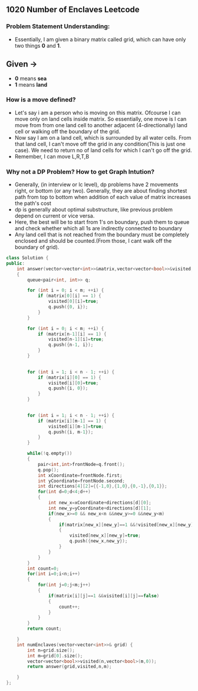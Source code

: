 ## 1020 Number of Enclaves Leetcode
### Problem Statement Understanding:
- Essentially, I am given a binary matrix called grid, which can have only two things **0** and **1**. 
## Given -> 
- **0** means **sea**
- **1** means **land**
### How is a move defined?
- Let's say i am a person who is moving on this matrix. Ofcourse I can move only on land cells inside matrix. So essentially, one move is I can move from from one land cell to another adjacent (4-directionally) land cell or walking off the boundary of the grid.
- Now say I am on a land cell, which is surrounded by all water cells. From that land cell, I can't move off the grid in any condition(This is just one case). We need to return no of land cells for which I can't go off the grid.
- Remember, I can move L,R,T,B

### Why not a DP Problem? How to get Graph Intution?
- Generally, (in interview or lc level), dp problems have 2 movements right, or bottom (or any two). Generally, they are about finding shortest path from top to bottom when addition of each value of matrix increases the path's cost
- dp is generally about optimal substructure, like previous problem depend on current or vice versa.
- Here, the best will be to start from 1's on boundary, push them to queue and check whether which all 1s are indirectly connected to boundary
- Any land cell that is not reached from the boundary must be completely enclosed and should be counted.(From those, I cant walk off the boundary of grid).


```cpp
class Solution {
public:
    int answer(vector<vector<int>>&matrix,vector<vector<bool>>&visited,int n,int m)
    {
        queue<pair<int, int>> q;

        for (int i = 0; i < m; ++i) {
            if (matrix[0][i] == 1) {
                visited[0][i]=true;
                q.push({0, i});
            }
        }

        for (int i = 0; i < m; ++i) {
            if (matrix[n-1][i] == 1) {
                visited[n-1][i]=true;
                q.push({n-1, i});
            }
        }

    
        for (int i = 1; i < n - 1; ++i) {
            if (matrix[i][0] == 1) {
                visited[i][0]=true;
                q.push({i, 0});
            }
        }

        
        for (int i = 1; i < n - 1; ++i) {
            if (matrix[i][m-1] == 1) {
                visited[i][m-1]=true;
                q.push({i, m-1});
            }
        }

        while(!q.empty())
        {
            pair<int,int>frontNode=q.front();
            q.pop();
            int xCoordinate=frontNode.first;
            int yCoordinate=frontNode.second;
            int directions[4][2]={{-1,0},{1,0},{0,-1},{0,1}};
            for(int d=0;d<4;d++)
            {
                int new_x=xCoordinate+directions[d][0];
                int new_y=yCoordinate+directions[d][1];
                if(new_x>=0 && new_x<n &&new_y>=0 &&new_y<m)
                {
                    if(matrix[new_x][new_y]==1 &&!visited[new_x][new_y])
                    {
                        visited[new_x][new_y]=true;
                        q.push({new_x,new_y});
                    }
                }
            }
        }
        int count=0;
        for(int i=0;i<n;i++)
        {
            for(int j=0;j<m;j++)
            {
                if(matrix[i][j]==1 &&visited[i][j]==false)
                {
                    count++;
                }
            }
        }
        return count;

    }
    int numEnclaves(vector<vector<int>>& grid) {
        int n=grid.size();
        int m=grid[0].size();
        vector<vector<bool>>visited(n,vector<bool>(m,0));
        return answer(grid,visited,n,m);

    }
};
```
